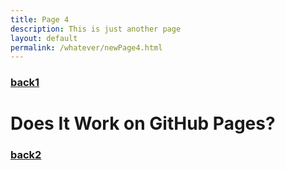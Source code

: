 ```yaml
---
title: Page 4
description: This is just another page
layout: default
permalink: /whatever/newPage4.html
---
```


### [back1](../)

# Does It Work on GitHub Pages?

### [back2](../)


